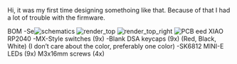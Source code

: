 Hi, it was my first time designing somethoing like that. Because of that I had a lot of trouble with the firmware.


BOM
-Se![schematics](https://github.com/user-attachments/assets/d8e84966-e95b-4359-a00a-1e5b098b3484)
![render_top](https://github.com/user-attachments/assets/a904e32a-d0a4-473d-8fe4-0b569a41c202)
![render_top_right](https://github.com/user-attachments/assets/2019ace6-5fce-49c4-8168-8619fa9d55e5)
![PCB](https://github.com/user-attachments/assets/27487ff6-3187-49a6-a9b0-4a5f73c3807d)
eed XIAO RP2040
-MX-Style switches (9x)
-Blank DSA keycaps (9x) (Red, Black, White) (I don’t care about the color, preferably one color) 
-SK6812 MINI-E LEDs (9x)
M3x16mm screws (4x)
